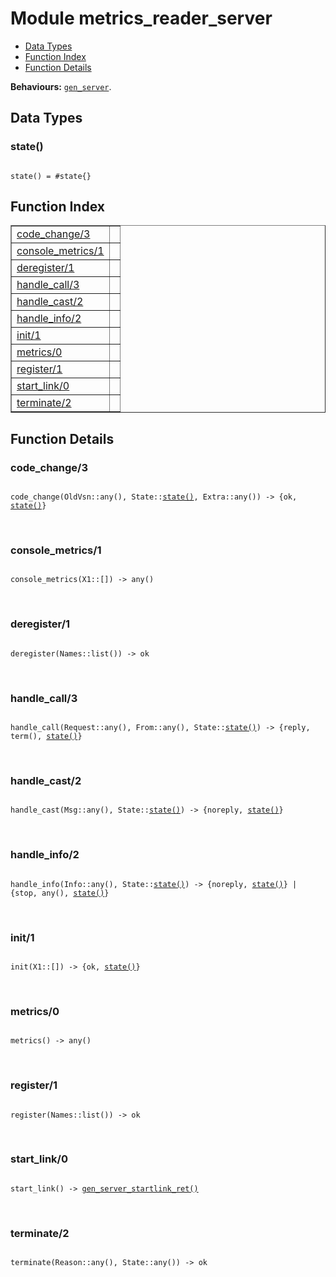 

# Module metrics_reader_server #
* [Data Types](#types)
* [Function Index](#index)
* [Function Details](#functions)

__Behaviours:__ [`gen_server`](gen_server.md).

<a name="types"></a>

## Data Types ##




### <a name="type-state">state()</a> ###


<pre><code>
state() = #state{}
</code></pre>

<a name="index"></a>

## Function Index ##


<table width="100%" border="1" cellspacing="0" cellpadding="2" summary="function index"><tr><td valign="top"><a href="#code_change-3">code_change/3</a></td><td></td></tr><tr><td valign="top"><a href="#console_metrics-1">console_metrics/1</a></td><td></td></tr><tr><td valign="top"><a href="#deregister-1">deregister/1</a></td><td></td></tr><tr><td valign="top"><a href="#handle_call-3">handle_call/3</a></td><td></td></tr><tr><td valign="top"><a href="#handle_cast-2">handle_cast/2</a></td><td></td></tr><tr><td valign="top"><a href="#handle_info-2">handle_info/2</a></td><td></td></tr><tr><td valign="top"><a href="#init-1">init/1</a></td><td></td></tr><tr><td valign="top"><a href="#metrics-0">metrics/0</a></td><td></td></tr><tr><td valign="top"><a href="#register-1">register/1</a></td><td></td></tr><tr><td valign="top"><a href="#start_link-0">start_link/0</a></td><td></td></tr><tr><td valign="top"><a href="#terminate-2">terminate/2</a></td><td></td></tr></table>


<a name="functions"></a>

## Function Details ##

<a name="code_change-3"></a>

### code_change/3 ###

<pre><code>
code_change(OldVsn::any(), State::<a href="#type-state">state()</a>, Extra::any()) -&gt; {ok, <a href="#type-state">state()</a>}
</code></pre>
<br />

<a name="console_metrics-1"></a>

### console_metrics/1 ###

<pre><code>
console_metrics(X1::[]) -&gt; any()
</code></pre>
<br />

<a name="deregister-1"></a>

### deregister/1 ###

<pre><code>
deregister(Names::list()) -&gt; ok
</code></pre>
<br />

<a name="handle_call-3"></a>

### handle_call/3 ###

<pre><code>
handle_call(Request::any(), From::any(), State::<a href="#type-state">state()</a>) -&gt; {reply, term(), <a href="#type-state">state()</a>}
</code></pre>
<br />

<a name="handle_cast-2"></a>

### handle_cast/2 ###

<pre><code>
handle_cast(Msg::any(), State::<a href="#type-state">state()</a>) -&gt; {noreply, <a href="#type-state">state()</a>}
</code></pre>
<br />

<a name="handle_info-2"></a>

### handle_info/2 ###

<pre><code>
handle_info(Info::any(), State::<a href="#type-state">state()</a>) -&gt; {noreply, <a href="#type-state">state()</a>} | {stop, any(), <a href="#type-state">state()</a>}
</code></pre>
<br />

<a name="init-1"></a>

### init/1 ###

<pre><code>
init(X1::[]) -&gt; {ok, <a href="#type-state">state()</a>}
</code></pre>
<br />

<a name="metrics-0"></a>

### metrics/0 ###

<pre><code>
metrics() -&gt; any()
</code></pre>
<br />

<a name="register-1"></a>

### register/1 ###

<pre><code>
register(Names::list()) -&gt; ok
</code></pre>
<br />

<a name="start_link-0"></a>

### start_link/0 ###

<pre><code>
start_link() -&gt; <a href="#type-gen_server_startlink_ret">gen_server_startlink_ret()</a>
</code></pre>
<br />

<a name="terminate-2"></a>

### terminate/2 ###

<pre><code>
terminate(Reason::any(), State::any()) -&gt; ok
</code></pre>
<br />

